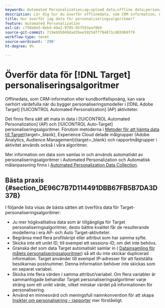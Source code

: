 ```yaml
---
keywords: Automated Personalization;ap;upload data;offline data;personaliseringsalgoritm;auto target;auto target;best practices
description: Lär dig hur du överför offlinedata, som CRM-information, när du skapar personaliseringsmodeller i Adobe [!DNL Target] Automated Personalization-aktiviteter.
title: Hur överför jag data för personaliseringsalgoritmer?
feature: Automated Personalization
exl-id: c750e0e5-8ebd-49a2-9705-05f593aaf0b9
source-git-commit: 719eb95049dad3bee5925dff794871cd65969f79
workflow-type: tm+mt
source-wordcount: '298'
ht-degree: 0%

---
```


# Överför data för [!DNL Target] personaliseringsalgoritmer

Offlinedata, som CRM-information eller kundbortfallspoäng, kan vara oerhört värdefulla när du bygger personaliseringsmodeller i [!DNL Adobe Target] [!UICONTROL Automated Personalization] (AP) aktiviteter.

Det finns flera sätt att mata in data i [!UICONTROL Automated Personalization] (AP) och [!UICONTROL Auto-Target] personaliseringsalgoritmer. Förutom metoderna i [Metoder för att hämta data till Target](https://developer.adobe.com/target/before-implement/methods-to-get-data-into-target/methods-to-get-data-into-target/){target=_blank}, Experience Cloud delade målgrupper (Adobe Analytics, Audience Management){target=_blank} och rapportmålgrupper i aktivitet används också i våra algoritmer.

Mer information om data som samlas in och används automatiskt av personaliseringsalgoritmer i Automated Personalization och Automatisk målanpassning finns i [Automated Personalization Data Collection](/help/main/c-activities/t-automated-personalization/ap-data.md).

## Bästa praxis {#section_DE96C7B7D114491DBB67FB5B7DA3D37B}

I följande lista visas de bästa sätten att överföra data för Target-personaliseringsalgoritmer:

* Ju mer högkvalitativa data som är tillgängliga för Target personaliseringsalgoritmer, desto bättre kvalitet får de resulterande modellerna i era AP- och Auto Target-aktiviteter.
* Begränsa med flera profilskript eller attribut som har samma syfte.
* Skicka inte ett unikt ID, till exempel ett sessions-ID, om det inte behövs.
* Granska det som data Target automatiskt samlar in ( [Datainsamling för målets personaliseringsalgoritmer](/help/main/c-activities/t-automated-personalization/ap-data.md)) så att du inte skickar duplicerad information. Target använder till exempel IP-adresser för att fastställa besökarnas postnummer. Denna information behöver inte skickas som en separat variabel.
* Skicka inte flera värden i samma attribut/variabel. Om flera variabler är sammanfogade behandlar Target personaliseringsalgoritmer varje sträng som ett unikt värde, vilket minskar värdet på informationen för personalisering.
* Använd en minnesvärd och meningsfull namnkonvention för att skapa [Insikter om personalisering - rapporter](/help/main/c-reports/c-personalization-insights-reports/personalization-insights-reports.md#concept_A897070E1EDC403EB84CFB7A6ECAD767) mer förståeligt.
